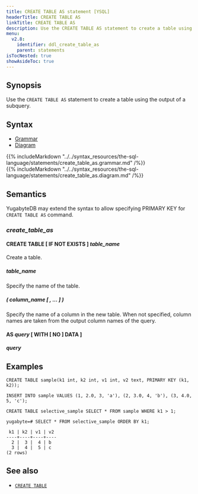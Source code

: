 ```yaml
---
title: CREATE TABLE AS statement [YSQL]
headerTitle: CREATE TABLE AS
linkTitle: CREATE TABLE AS
description: Use the CREATE TABLE AS statement to create a table using the output of a subquery.
menu:
  v2.8:
    identifier: ddl_create_table_as
    parent: statements
isTocNested: true
showAsideToc: true
---
```


## Synopsis

Use the `CREATE TABLE AS` statement to create a table using the output of a subquery.

## Syntax

<ul class="nav nav-tabs nav-tabs-yb">
  <li >
    <a href="#grammar" class="nav-link active" id="grammar-tab" data-toggle="tab" role="tab" aria-controls="grammar" aria-selected="true">
      <i class="fas fa-file-alt" aria-hidden="true"></i>
      Grammar
    </a>
  </li>
  <li>
    <a href="#diagram" class="nav-link" id="diagram-tab" data-toggle="tab" role="tab" aria-controls="diagram" aria-selected="false">
      <i class="fas fa-project-diagram" aria-hidden="true"></i>
      Diagram
    </a>
  </li>
</ul>

<div class="tab-content">
  <div id="grammar" class="tab-pane fade show active" role="tabpanel" aria-labelledby="grammar-tab">
    {{% includeMarkdown "../../syntax_resources/the-sql-language/statements/create_table_as.grammar.md" /%}}
  </div>
  <div id="diagram" class="tab-pane fade" role="tabpanel" aria-labelledby="diagram-tab">
    {{% includeMarkdown "../../syntax_resources/the-sql-language/statements/create_table_as.diagram.md" /%}}
  </div>
</div>

## Semantics

YugabyteDB may extend the syntax to allow specifying PRIMARY KEY for `CREATE TABLE AS` command.

### *create_table_as*

#### CREATE TABLE [ IF NOT EXISTS ] *table_name*

Create a table.

##### *table_name*

Specify the name of the table.

##### ( *column_name* [ , ... ] )

Specify the name of a column in the new table. When not specified, column names are taken from the output column names of the query.

#### AS *query* [ WITH [ NO ] DATA ]

##### *query*

## Examples

```plpgsql
CREATE TABLE sample(k1 int, k2 int, v1 int, v2 text, PRIMARY KEY (k1, k2));
```

```plpgsql
INSERT INTO sample VALUES (1, 2.0, 3, 'a'), (2, 3.0, 4, 'b'), (3, 4.0, 5, 'c');
```

```plpgsql
CREATE TABLE selective_sample SELECT * FROM sample WHERE k1 > 1;
```

```plpgsql
yugabyte=# SELECT * FROM selective_sample ORDER BY k1;
```

```
 k1 | k2 | v1 | v2
----+----+----+----
  2 |  3 |  4 | b
  3 |  4 |  5 | c
(2 rows)
```

## See also

- [`CREATE TABLE`](../ddl_create_table)
